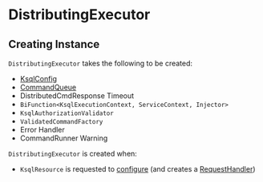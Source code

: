 # DistributingExecutor

## Creating Instance

`DistributingExecutor` takes the following to be created:

* <span id="ksqlConfig"> [KsqlConfig](../KsqlConfig.md)
* <span id="commandQueue"> [CommandQueue](CommandQueue.md)
* <span id="distributedCmdResponseTimeout"> DistributedCmdResponse Timeout
* <span id="injectorFactory"> `BiFunction<KsqlExecutionContext, ServiceContext, Injector>`
* <span id="authorizationValidator"> `KsqlAuthorizationValidator`
* <span id="validatedCommandFactory"> `ValidatedCommandFactory`
* <span id="errorHandler"> Error Handler
* <span id="commandRunnerWarning"> CommandRunner Warning

`DistributingExecutor` is created when:

* `KsqlResource` is requested to [configure](KsqlResource.md#configure) (and creates a [RequestHandler](KsqlResource.md#handler))
